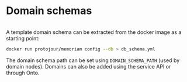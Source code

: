 # Domain schemas

```{include} ../onto/SchemaGuide.md
```

A template domain schema can be extracted from the docker image as a starting point:

```bash
docker run protojour/memoriam config --db > db_schema.yml
```

The domain schema path can be set using `DOMAIN_SCHEMA_PATH` (used by domain nodes). Domains can also be added using the service API or through Onto.
